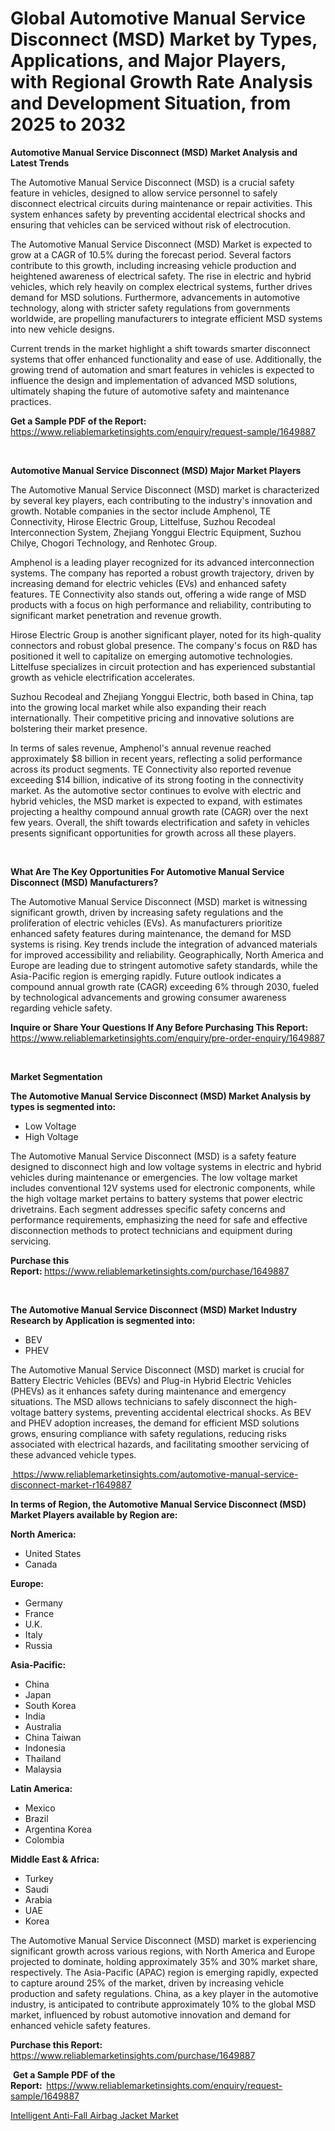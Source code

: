 <p><h1>Global Automotive Manual Service Disconnect (MSD) Market by Types, Applications, and Major Players, with Regional Growth Rate Analysis and Development Situation, from 2025 to 2032</h1></p><p><strong>Automotive Manual Service Disconnect (MSD) Market Analysis and Latest Trends</strong></p>
<p><p>The Automotive Manual Service Disconnect (MSD) is a crucial safety feature in vehicles, designed to allow service personnel to safely disconnect electrical circuits during maintenance or repair activities. This system enhances safety by preventing accidental electrical shocks and ensuring that vehicles can be serviced without risk of electrocution.</p><p>The Automotive Manual Service Disconnect (MSD) Market is expected to grow at a CAGR of 10.5% during the forecast period. Several factors contribute to this growth, including increasing vehicle production and heightened awareness of electrical safety. The rise in electric and hybrid vehicles, which rely heavily on complex electrical systems, further drives demand for MSD solutions. Furthermore, advancements in automotive technology, along with stricter safety regulations from governments worldwide, are propelling manufacturers to integrate efficient MSD systems into new vehicle designs. </p><p>Current trends in the market highlight a shift towards smarter disconnect systems that offer enhanced functionality and ease of use. Additionally, the growing trend of automation and smart features in vehicles is expected to influence the design and implementation of advanced MSD solutions, ultimately shaping the future of automotive safety and maintenance practices.</p></p>
<p><strong>Get a Sample PDF of the Report:&nbsp;</strong> <a href="https://www.reliablemarketinsights.com/enquiry/request-sample/1649887?utm_campaign=1894&utm_medium=2&utm_source=Github&utm_content=ia&utm_term=23032025&utm_id=automotive-manual-service-disconnect-msd">https://www.reliablemarketinsights.com/enquiry/request-sample/1649887</a></p>
<p>&nbsp;</p>
<p><strong>Automotive Manual Service Disconnect (MSD) Major Market Players</strong></p>
<p><p>The Automotive Manual Service Disconnect (MSD) market is characterized by several key players, each contributing to the industry's innovation and growth. Notable companies in the sector include Amphenol, TE Connectivity, Hirose Electric Group, Littelfuse, Suzhou Recodeal Interconnection System, Zhejiang Yonggui Electric Equipment, Suzhou Chilye, Chogori Technology, and Renhotec Group.</p><p>Amphenol is a leading player recognized for its advanced interconnection systems. The company has reported a robust growth trajectory, driven by increasing demand for electric vehicles (EVs) and enhanced safety features. TE Connectivity also stands out, offering a wide range of MSD products with a focus on high performance and reliability, contributing to significant market penetration and revenue growth.</p><p>Hirose Electric Group is another significant player, noted for its high-quality connectors and robust global presence. The company's focus on R&D has positioned it well to capitalize on emerging automotive technologies. Littelfuse specializes in circuit protection and has experienced substantial growth as vehicle electrification accelerates.</p><p>Suzhou Recodeal and Zhejiang Yonggui Electric, both based in China, tap into the growing local market while also expanding their reach internationally. Their competitive pricing and innovative solutions are bolstering their market presence.</p><p>In terms of sales revenue, Amphenol's annual revenue reached approximately $8 billion in recent years, reflecting a solid performance across its product segments. TE Connectivity also reported revenue exceeding $14 billion, indicative of its strong footing in the connectivity market. As the automotive sector continues to evolve with electric and hybrid vehicles, the MSD market is expected to expand, with estimates projecting a healthy compound annual growth rate (CAGR) over the next few years. Overall, the shift towards electrification and safety in vehicles presents significant opportunities for growth across all these players.</p></p>
<p>&nbsp;</p>
<p><strong>What Are The Key Opportunities For Automotive Manual Service Disconnect (MSD) Manufacturers?</strong></p>
<p><p>The Automotive Manual Service Disconnect (MSD) market is witnessing significant growth, driven by increasing safety regulations and the proliferation of electric vehicles (EVs). As manufacturers prioritize enhanced safety features during maintenance, the demand for MSD systems is rising. Key trends include the integration of advanced materials for improved accessibility and reliability. Geographically, North America and Europe are leading due to stringent automotive safety standards, while the Asia-Pacific region is emerging rapidly. Future outlook indicates a compound annual growth rate (CAGR) exceeding 6% through 2030, fueled by technological advancements and growing consumer awareness regarding vehicle safety.</p></p>
<p><strong>Inquire or Share Your Questions If Any Before Purchasing This Report:</strong> <a href="https://www.reliablemarketinsights.com/enquiry/pre-order-enquiry/1649887?utm_campaign=1894&utm_medium=2&utm_source=Github&utm_content=ia&utm_term=23032025&utm_id=automotive-manual-service-disconnect-msd">https://www.reliablemarketinsights.com/enquiry/pre-order-enquiry/1649887</a></p>
<p>&nbsp;</p>
<p><strong>Market Segmentation</strong></p>
<p><strong>The Automotive Manual Service Disconnect (MSD) Market Analysis by types is segmented into:</strong></p>
<p><ul><li>Low Voltage</li><li>High Voltage</li></ul></p>
<p><p>The Automotive Manual Service Disconnect (MSD) is a safety feature designed to disconnect high and low voltage systems in electric and hybrid vehicles during maintenance or emergencies. The low voltage market includes conventional 12V systems used for electronic components, while the high voltage market pertains to battery systems that power electric drivetrains. Each segment addresses specific safety concerns and performance requirements, emphasizing the need for safe and effective disconnection methods to protect technicians and equipment during servicing.</p></p>
<p><strong>Purchase this Report:&nbsp;</strong><a href="https://www.reliablemarketinsights.com/purchase/1649887?utm_campaign=1894&utm_medium=2&utm_source=Github&utm_content=ia&utm_term=23032025&utm_id=automotive-manual-service-disconnect-msd">https://www.reliablemarketinsights.com/purchase/1649887</a></p>
<p>&nbsp;</p>
<p><strong>The Automotive Manual Service Disconnect (MSD) Market Industry Research by Application is segmented into:</strong></p>
<p><ul><li>BEV</li><li>PHEV</li></ul></p>
<p><p>The Automotive Manual Service Disconnect (MSD) market is crucial for Battery Electric Vehicles (BEVs) and Plug-in Hybrid Electric Vehicles (PHEVs) as it enhances safety during maintenance and emergency situations. The MSD allows technicians to safely disconnect the high-voltage battery systems, preventing accidental electrical shocks. As BEV and PHEV adoption increases, the demand for efficient MSD solutions grows, ensuring compliance with safety regulations, reducing risks associated with electrical hazards, and facilitating smoother servicing of these advanced vehicle types.</p></p>
<p><a href="https://www.reliablemarketinsights.com/automotive-manual-service-disconnect-market-r1649887?utm_campaign=1894&utm_medium=2&utm_source=Github&utm_content=ia&utm_term=23032025&utm_id=automotive-manual-service-disconnect-msd">&nbsp;https://www.reliablemarketinsights.com/automotive-manual-service-disconnect-market-r1649887</a></p>
<p><strong>In terms of Region, the Automotive Manual Service Disconnect (MSD) Market Players available by Region are:</strong></p>
<p>
    <p> <strong> North America: </strong>
        <ul>
            <li>United States</li>
            <li>Canada</li>
        </ul>
        </p> 
    <p> <strong> Europe: </strong>
        <ul>
            <li>Germany</li>
            <li>France</li>
            <li>U.K.</li>
            <li>Italy</li>
            <li>Russia</li>
        </ul>
        </p> 
    <p> <strong> Asia-Pacific: </strong>
        <ul>
            <li>China</li>
            <li>Japan</li>
            <li>South Korea</li>
            <li>India</li>
            <li>Australia</li>
            <li>China Taiwan</li>
            <li>Indonesia</li>
            <li>Thailand</li>
            <li>Malaysia</li>
        </ul>
        </p> 
    <p> <strong> Latin America: </strong>
        <ul>
            <li>Mexico</li>
            <li>Brazil</li>
            <li>Argentina Korea</li>
            <li>Colombia</li>
        </ul>
        </p> 
    <p> <strong> Middle East & Africa: </strong>
        <ul>
            <li>Turkey</li>
            <li>Saudi</li>
            <li>Arabia</li>
            <li>UAE</li>
            <li>Korea</li>
        </ul>
    </p>
    </p>
<p><p>The Automotive Manual Service Disconnect (MSD) market is experiencing significant growth across various regions, with North America and Europe projected to dominate, holding approximately 35% and 30% market share, respectively. The Asia-Pacific (APAC) region is emerging rapidly, expected to capture around 25% of the market, driven by increasing vehicle production and safety regulations. China, as a key player in the automotive industry, is anticipated to contribute approximately 10% to the global MSD market, influenced by robust automotive innovation and demand for enhanced vehicle safety features.</p></p>
<p><strong>Purchase this Report: </strong><a href="https://www.reliablemarketinsights.com/purchase/1649887?utm_campaign=1894&utm_medium=2&utm_source=Github&utm_content=ia&utm_term=23032025&utm_id=automotive-manual-service-disconnect-msd">https://www.reliablemarketinsights.com/purchase/1649887</a></p>
<p>&nbsp;<strong>Get a Sample PDF of the Report:&nbsp;&nbsp;</strong><a href="https://www.reliablemarketinsights.com/enquiry/request-sample/1649887?utm_campaign=1894&utm_medium=2&utm_source=Github&utm_content=ia&utm_term=23032025&utm_id=automotive-manual-service-disconnect-msd">https://www.reliablemarketinsights.com/enquiry/request-sample/1649887</a></p>
<p><strong></strong></p>
<p><p><a href="https://github.com/hgf64gh/Market-Research-Report-List-2/blob/main/intelligent-anti-fall-airbag-jacket-market.md?utm_campaign=1894&utm_medium=2&utm_source=Github&utm_content=ia&utm_term=23032025&utm_id=automotive-manual-service-disconnect-msd">Intelligent Anti-Fall Airbag Jacket Market</a></p></p>